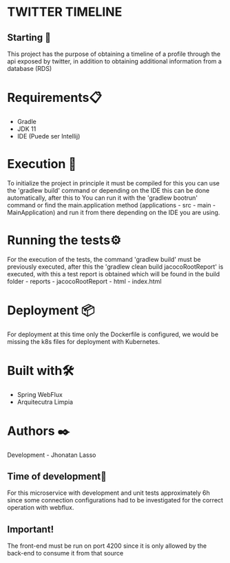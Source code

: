 # TWITTER TIMELINE

## Starting 🚀

This project has the purpose of obtaining a timeline of a profile through the api exposed by twitter, in addition to obtaining additional information from a database (RDS)

# Requirements📋
- Gradle
- JDK 11
- IDE (Puede ser Intellij)

# Execution 🔧
To initialize the project in principle it must be compiled for this you can use the 'gradlew build' command or depending on the IDE this can be done automatically, after this to
You can run it with the 'gradlew bootrun' command or find the main.application method (applications - src - main - MainApplication) and run it from there depending on the IDE you are using.

# Running the tests⚙️
For the execution of the tests, the command 'gradlew build' must be previously executed, after this the 'gradlew clean build jacocoRootReport' is executed, with this a test report is obtained which will be found in the build folder - reports - jacocoRootReport - html - index.html

# Deployment 📦
For deployment at this time only the Dockerfile is configured, we would be missing the k8s files for deployment with Kubernetes.

# Built with🛠️
- Spring WebFlux
- Arquitecutra Limpia

# Authors ✒️
Development - Jhonatan Lasso

## Time of development🚀
For this microservice with development and unit tests approximately 6h since some connection configurations had to be investigated for the correct operation with webflux.

## Important!
The front-end must be run on port 4200 since it is only allowed by the back-end to consume it from that source





